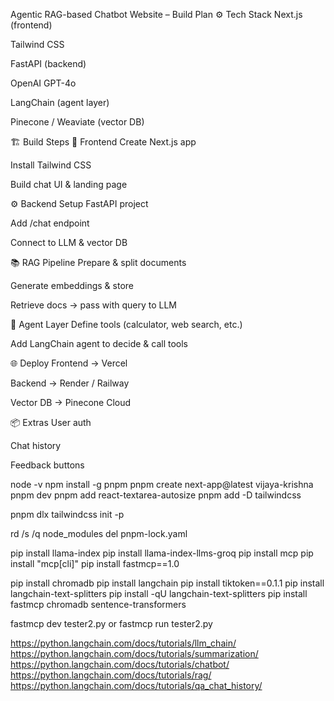  Agentic RAG-based Chatbot Website – Build Plan
⚙️ Tech Stack
Next.js (frontend)

Tailwind CSS

FastAPI (backend)

OpenAI GPT-4o

LangChain (agent layer)

Pinecone / Weaviate (vector DB)

🏗 Build Steps
🚀 Frontend
 Create Next.js app

 Install Tailwind CSS

 Build chat UI & landing page

⚙️ Backend
 Setup FastAPI project

 Add /chat endpoint

 Connect to LLM & vector DB

📚 RAG Pipeline
 Prepare & split documents

 Generate embeddings & store

 Retrieve docs → pass with query to LLM

🧠 Agent Layer
 Define tools (calculator, web search, etc.)

 Add LangChain agent to decide & call tools

🌐 Deploy
 Frontend → Vercel

 Backend → Render / Railway

 Vector DB → Pinecone Cloud

📦 Extras
 User auth

 Chat history

 Feedback buttons


node -v
npm install -g pnpm
pnpm create next-app@latest vijaya-krishna
pnpm dev
pnpm add react-textarea-autosize
pnpm add -D tailwindcss

pnpm dlx tailwindcss init -p

rd /s /q node_modules
del pnpm-lock.yaml


pip install llama-index 
pip install llama-index-llms-groq
pip install mcp
pip install "mcp[cli]"
pip install fastmcp==1.0

pip install chromadb
pip install langchain
pip install tiktoken==0.1.1
pip install langchain-text-splitters
pip install -qU langchain-text-splitters
pip install fastmcp chromadb sentence-transformers

fastmcp dev tester2.py or fastmcp run tester2.py


https://python.langchain.com/docs/tutorials/llm_chain/ 
https://python.langchain.com/docs/tutorials/summarization/
https://python.langchain.com/docs/tutorials/chatbot/
https://python.langchain.com/docs/tutorials/rag/
https://python.langchain.com/docs/tutorials/qa_chat_history/